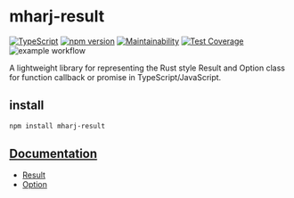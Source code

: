 # mharj-result

[![TypeScript](https://badges.frapsoft.com/typescript/code/typescript.svg?v=101)](https://github.com/ellerbrock/typescript-badges/)
[![npm version](https://badge.fury.io/js/mharj-result.svg)](https://badge.fury.io/js/mharj-result)
[![Maintainability](https://api.codeclimate.com/v1/badges/b6385c57b8fbfa43be06/maintainability)](https://codeclimate.com/github/mharj/result/maintainability)
[![Test Coverage](https://api.codeclimate.com/v1/badges/b6385c57b8fbfa43be06/test_coverage)](https://codeclimate.com/github/mharj/result/test_coverage)
![example workflow](https://github.com/mharj/result/actions/workflows/main.yml/badge.svg)

A lightweight library for representing the Rust style Result and Option class for function callback or promise in TypeScript/JavaScript.

## install

```bash
npm install mharj-result
```

## [Documentation](https://mharj.github.io/result/)
- [Result](https://mharj.github.io/result/interfaces/Result.html)
- [Option](https://mharj.github.io/result/interfaces/Option.html)
